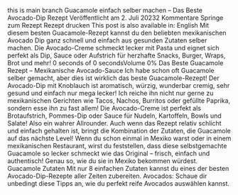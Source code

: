 this is main branch
Guacamole einfach selber machen – Das Beste Avocado-Dip Rezept Veröffentlicht am 2. Juli 20232 Kommentare Springe zum Rezept Rezept drucken This post is also available in: English Mit diesem besten Guacamole-Rezept kannst du den beliebten mexikanischen Avocado Dip ganz schnell und einfach aus gesunden Zutaten selber machen. Die Avocado-Creme schmeckt lecker mit Pasta und eignet sich perfekt als Dip, Sauce oder Aufstrich für herzhafte Snacks, Burger, Wraps, Brot und mehr! 0 seconds of 0 secondsVolume 0%   Das Beste Guacamole Rezept – Mexikanische Avocado-Sauce Ich habe schon oft Guacamole selber gemacht, aber dies ist wirklich das beste Guacamole-Rezept! Der Avocado-Dip mit Knoblauch ist aromatisch, würzig, wunderbar cremig, sehr gesund und einfach nur mega lecker! Ich reiche ihn nicht nur gerne zu mexikanischen Gerichten wie Tacos, Nachos, Burritos oder gefüllte Paprika, sondern esse ihn zu fast allem! Die Avocado-Creme ist perfekt als Brotaufstrich, Pommes-Dip oder Sauce für Nudeln, Kartoffeln, Bowls und Salate! Also ein wahrer Allrounder. Auch wenn das Rezept relativ schlicht und einfach gehalten ist, bringt die Kombination der Zutaten, die Guacamole auf das nächste Level! Wenn du schon einmal in Mexiko warst oder in einem mexikanischen Restaurant, wirst du feststellen, dass diese selbstgemachte Guacamole so lecker schmeckt wie das Original – frisch, einfach und authentisch! Genau so, wie du sie in Mexiko bekommen würdest. Guacamole Zutaten Mit nur 8 einfachen Zutaten kannst du eines der besten Avocado-Dip-Rezepte aller Zeiten zubereiten. Avocados: Schaue dir unbedingt diese Tipps an, wie du perfekt reife Avocados auswählen kannst.
